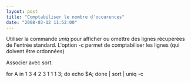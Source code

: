 ```yaml
---
layout: post
title: "Comptabiliser le nombre d'occurences"
date: "2008-03-12 11:52:00"
---
```

Utiliser la commande <span style="font-style: italic;">uniq </span>pour afficher ou omettre des lignes récupérées de l'entrée standard. L'option -c permet de comptabiliser les lignes (qui doivent être ordonnées)

Associer avec sort.

for A in 1 3 4 2 3 1 1 1 3; do echo $A; done | sort | uniq -c
